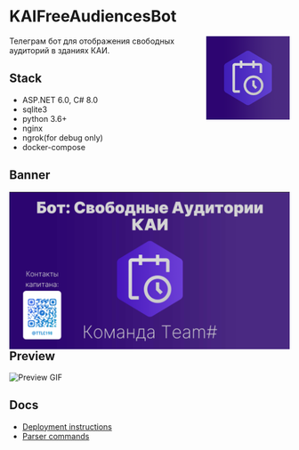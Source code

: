 # KAIFreeAudiencesBot

<img src=".assets/logo.png" align="right" width="150" />

Телеграм бот для отображения свободных аудиторий в зданиях КАИ.
## Stack
* ASP.NET 6.0, C# 8.0
* sqlite3
* python 3.6+
* nginx
* ngrok(for debug only)
* docker-compose
## Banner

<img src=".assets/preview.png" align="left" width="1100"/>

## Preview

![Preview GIF](.assets/preview.gif)

## Docs

- [Deployment instructions](docs/deployment.md)
- [Parser commands](docs/parser.md)
